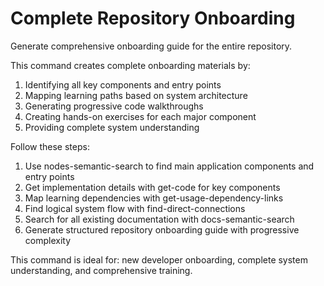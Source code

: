 # Complete Repository Onboarding
Generate comprehensive onboarding guide for the entire repository.

This command creates complete onboarding materials by:
1. Identifying all key components and entry points
2. Mapping learning paths based on system architecture
3. Generating progressive code walkthroughs
4. Creating hands-on exercises for each major component
5. Providing complete system understanding

Follow these steps:
1. Use nodes-semantic-search to find main application components and entry points
2. Get implementation details with get-code for key components
3. Map learning dependencies with get-usage-dependency-links
4. Find logical system flow with find-direct-connections
5. Search for all existing documentation with docs-semantic-search
6. Generate structured repository onboarding guide with progressive complexity

This command is ideal for: new developer onboarding, complete system understanding, and comprehensive training.